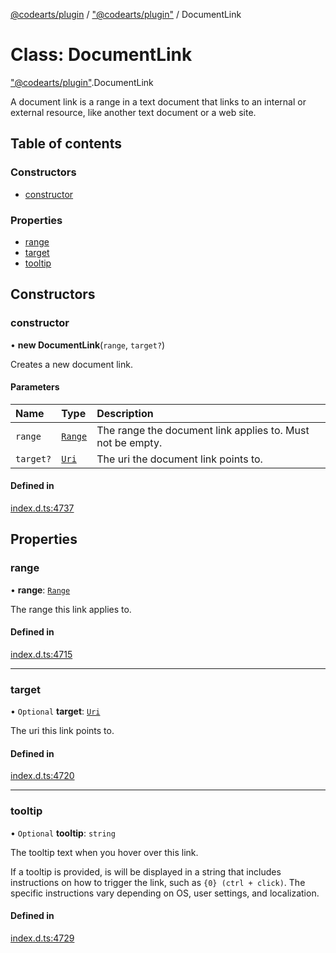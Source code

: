 [@codearts/plugin](../README.md) / ["@codearts/plugin"](../modules/_codearts_plugin_.md) / DocumentLink

# Class: DocumentLink

["@codearts/plugin"](../modules/_codearts_plugin_.md).DocumentLink

A document link is a range in a text document that links to an internal or external resource, like another
text document or a web site.

## Table of contents

### Constructors

- [constructor](codearts_plugin_.DocumentLink.md#constructor)

### Properties

- [range](codearts_plugin_.DocumentLink.md#range)
- [target](codearts_plugin_.DocumentLink.md#target)
- [tooltip](codearts_plugin_.DocumentLink.md#tooltip)

## Constructors

### constructor

• **new DocumentLink**(`range`, `target?`)

Creates a new document link.

#### Parameters

| Name | Type | Description |
| :------ | :------ | :------ |
| `range` | [`Range`](codearts_plugin_.Range.md) | The range the document link applies to. Must not be empty. |
| `target?` | [`Uri`](codearts_plugin_.Uri.md) | The uri the document link points to. |

#### Defined in

[index.d.ts:4737](https://github.com/xyz-fish/cloudide-plugin-api/blob/9927cd6/index.d.ts#L4737)

## Properties

### range

• **range**: [`Range`](codearts_plugin_.Range.md)

The range this link applies to.

#### Defined in

[index.d.ts:4715](https://github.com/xyz-fish/cloudide-plugin-api/blob/9927cd6/index.d.ts#L4715)

___

### target

• `Optional` **target**: [`Uri`](codearts_plugin_.Uri.md)

The uri this link points to.

#### Defined in

[index.d.ts:4720](https://github.com/xyz-fish/cloudide-plugin-api/blob/9927cd6/index.d.ts#L4720)

___

### tooltip

• `Optional` **tooltip**: `string`

The tooltip text when you hover over this link.

If a tooltip is provided, is will be displayed in a string that includes instructions on how to
trigger the link, such as `{0} (ctrl + click)`. The specific instructions vary depending on OS,
user settings, and localization.

#### Defined in

[index.d.ts:4729](https://github.com/xyz-fish/cloudide-plugin-api/blob/9927cd6/index.d.ts#L4729)
